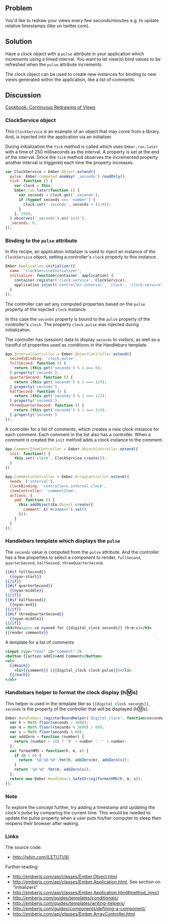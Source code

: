 ## Problem
You'd like to redraw your views every few seconds/minutes e.g. to update
relative timestamps (like on twitter.com).

## Solution
Have a clock object with a `pulse` attribute in your application which 
increments using a timed interval. You want to let view(s) bind values to be
refreshed when the `pulse` attribute increments.

The clock object can be used to create new instances for binding to new views
generated within the application, like a list of comments.

## Discussion

<a class="jsbin-embed" href="http://jsbin.com/iLETUTI/10/embed?output">
Cookbook: Continuous Redrawing of Views
</a><script src="http://static.jsbin.com/js/embed.js"></script>

### ClockService object

This `ClockService` is an example of an object that may come from a library.
And, is injected into the application via an initializer.

During initialization the `tick` method is called which uses `Ember.run.later`
with a time of 250 milliseconds as the interval. A property is set at the end
of the interval. Since the `tick` method observes the incremented property
another interval is triggered each time the property increases.

```javascript
var ClockService = Ember.Object.extend({
  pulse: Ember.computed.oneWay('_seconds').readOnly(),
  tick: function () {
    var clock = this;
    Ember.run.later(function () {
      var seconds = clock.get('_seconds');
      if (typeof seconds === 'number') {
        clock.set('_seconds', seconds + (1/4));
      }
    }, 250);
  }.observes('_seconds').on('init'),
  _seconds: 0,
});
```

### Binding to the `pulse` attribute

In this recipe, an application initializer is used to inject an instance of the
`ClockService` object, setting a controller's `clock` property to this instance.

```javascript
Ember.Application.initializer({
  name: 'clockServiceInitializer',
  initialize: function(container, application) {
    container.register('clock:service', ClockService);
    application.inject('controller:interval', 'clock', 'clock:service');
  }
});
```

The controller can set any computed properties based on the `pulse` property of
the injected `clock` instance.

In this case the `seconds` property is bound to the `pulse` property of the
controller's `clock`. The property `clock.pulse` was injected during
initialization.

The controller has (session) data to display `seconds` to visitors, as well as
a handful of properties used as conditions in the Handlebars template.

```javascript
App.IntervalController = Ember.ObjectController.extend({
  secondsBinding: 'clock.pulse',
  fullSecond: function () {
    return (this.get('seconds') % 1 === 0);
  }.property('seconds'),
  quarterSecond: function () {
    return (this.get('seconds') % 1 === 1/4);
  }.property('seconds'),
  halfSecond: function () {
    return (this.get('seconds') % 1 === 1/2);
  }.property('seconds'),
  threeQuarterSecond: function () {
    return (this.get('seconds') % 1 === 3/4);
  }.property('seconds')
});
```

A controller for a list of comments, which creates a new clock instance
for each comment. Each comment in the list also has a controller. When a
comment is created the `init` method adds a clock instance to the comment.

```javascript
App.CommentItemController = Ember.ObjectController.extend({
  init: function() {
    this.set('clock', ClockService.create());
  }
})

App.CommentsController = Ember.ArrayController.extend({
  needs: ['interval'],
  clockBinding: 'controllers.interval.clock',
  itemController: 'commentItem',
  actions: {
    add: function () {
      this.addObject(Em.Object.create({
        comment: $('#comment').val()
      }));
    }
  }
});
```

### Handlebars template which displays the `pulse`

The `seconds` value is computed from the `pulse` attribute. And the controller
has a few properties to select a component to render, `fullSecond`,
`quarterSecond`, `halfSecond`, `threeQuarterSecond`.

```handlebars
{{#if fullSecond}}
  {{nyan-start}}
{{/if}}
{{#if quarterSecond}}
  {{nyan-middle}}
{{/if}}
{{#if halfSecond}}
  {{nyan-end}}
{{/if}}
{{#if threeQuarterSecond}}
  {{nyan-middle}}
{{/if}}
<h3>You&apos;ve nyaned for {{digital_clock seconds}} (h:m:s)</h3>
{{render comments}}
```

A template for a list of comments

```handlebars
<input type="text" id="comment" />
<button {{action add}}>Add Comment</button>
<ul>
  {{#each}}
    <li>{{comment}} ({{digital_clock clock.pulse}})</li>
  {{/each}}
</ul>
```

### Handlebars helper to format the clock display (h:m:s)

This helper is used in the template like so `{{digital_clock seconds}}`,
`seconds` is the property of the controller that will be displayed (h:m:s).

```javascript
Ember.Handlebars.registerBoundHelper('digital_clock', function(seconds) {
  var h = Math.floor(seconds / 3600);
  var m = Math.floor((seconds % 3600) / 60);
  var s = Math.floor(seconds % 60);
  var addZero = function (number) {
    return (number < 10) ? '0' + number : '' + number;
  };
  var formatHMS = function(h, m, s) {
    if (h > 0) {
      return '%@:%@:%@'.fmt(h, addZero(m), addZero(s));
    }
    return '%@:%@'.fmt(m, addZero(s));
  };
  return new Ember.Handlebars.SafeString(formatHMS(h, m, s));
});
```

### Note

To explore the concept further, try adding a timestamp and updating the clock's
pulse by comparing the current time. This would be needed to update the pulse
property when a user puts his/her computer to sleep then reopens their browser
after waking.

### Links

The source code:

* <http://jsbin.com/iLETUTI/8/>

Further reading:

* <http://emberjs.com/api/classes/Ember.Object.html>
* <http://emberjs.com/api/classes/Ember.Application.html>, See section on
  "Initializers"
* <http://emberjs.com/api/classes/Ember.Application.html#method_inject>
* <http://emberjs.com/guides/templates/conditionals/>
* <http://emberjs.com/guides/templates/writing-helpers/>
* <http://emberjs.com/guides/components/defining-a-component/>
* <http://emberjs.com/api/classes/Ember.ArrayController.html>